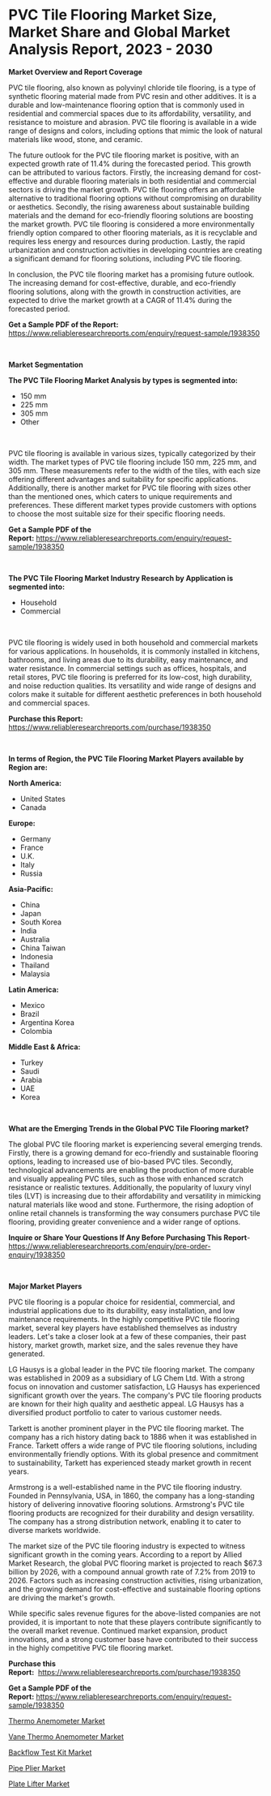 <p><h1>PVC Tile Flooring Market Size, Market Share and Global Market Analysis Report, 2023 - 2030</h1></p><p><strong>Market Overview and Report Coverage</strong></p>
<p><p>PVC tile flooring, also known as polyvinyl chloride tile flooring, is a type of synthetic flooring material made from PVC resin and other additives. It is a durable and low-maintenance flooring option that is commonly used in residential and commercial spaces due to its affordability, versatility, and resistance to moisture and abrasion. PVC tile flooring is available in a wide range of designs and colors, including options that mimic the look of natural materials like wood, stone, and ceramic.</p><p>The future outlook for the PVC tile flooring market is positive, with an expected growth rate of 11.4% during the forecasted period. This growth can be attributed to various factors. Firstly, the increasing demand for cost-effective and durable flooring materials in both residential and commercial sectors is driving the market growth. PVC tile flooring offers an affordable alternative to traditional flooring options without compromising on durability or aesthetics. Secondly, the rising awareness about sustainable building materials and the demand for eco-friendly flooring solutions are boosting the market growth. PVC tile flooring is considered a more environmentally friendly option compared to other flooring materials, as it is recyclable and requires less energy and resources during production. Lastly, the rapid urbanization and construction activities in developing countries are creating a significant demand for flooring solutions, including PVC tile flooring.</p><p>In conclusion, the PVC tile flooring market has a promising future outlook. The increasing demand for cost-effective, durable, and eco-friendly flooring solutions, along with the growth in construction activities, are expected to drive the market growth at a CAGR of 11.4% during the forecasted period.</p></p>
<p><strong>Get a Sample PDF of the Report:</strong> <a href="https://www.reliableresearchreports.com/enquiry/request-sample/1938350">https://www.reliableresearchreports.com/enquiry/request-sample/1938350</a></p>
<p>&nbsp;</p>
<p><strong>Market Segmentation</strong></p>
<p><strong>The PVC Tile Flooring Market Analysis by types is segmented into:</strong></p>
<p><ul><li>150 mm</li><li>225 mm</li><li>305 mm</li><li>Other</li></ul></p>
<p>&nbsp;</p>
<p><p>PVC tile flooring is available in various sizes, typically categorized by their width. The market types of PVC tile flooring include 150 mm, 225 mm, and 305 mm. These measurements refer to the width of the tiles, with each size offering different advantages and suitability for specific applications. Additionally, there is another market for PVC tile flooring with sizes other than the mentioned ones, which caters to unique requirements and preferences. These different market types provide customers with options to choose the most suitable size for their specific flooring needs.</p></p>
<p><strong>Get a Sample PDF of the Report:</strong>&nbsp;<a href="https://www.reliableresearchreports.com/enquiry/request-sample/1938350">https://www.reliableresearchreports.com/enquiry/request-sample/1938350</a></p>
<p>&nbsp;</p>
<p><strong>The PVC Tile Flooring Market Industry Research by Application is segmented into:</strong></p>
<p><ul><li>Household</li><li>Commercial</li></ul></p>
<p>&nbsp;</p>
<p><p>PVC tile flooring is widely used in both household and commercial markets for various applications. In households, it is commonly installed in kitchens, bathrooms, and living areas due to its durability, easy maintenance, and water resistance. In commercial settings such as offices, hospitals, and retail stores, PVC tile flooring is preferred for its low-cost, high durability, and noise reduction qualities. Its versatility and wide range of designs and colors make it suitable for different aesthetic preferences in both household and commercial spaces.</p></p>
<p><strong>Purchase this Report:</strong>&nbsp; <a href="https://www.reliableresearchreports.com/purchase/1938350">https://www.reliableresearchreports.com/purchase/1938350</a></p>
<p>&nbsp;</p>
<p><strong>In terms of Region, the PVC Tile Flooring Market Players available by Region are:</strong></p>
<p>
    <p> <strong> North America: </strong>
        <ul>
            <li>United States</li>
            <li>Canada</li>
        </ul>
        </p> 
    <p> <strong> Europe: </strong>
        <ul>
            <li>Germany</li>
            <li>France</li>
            <li>U.K.</li>
            <li>Italy</li>
            <li>Russia</li>
        </ul>
        </p> 
    <p> <strong> Asia-Pacific: </strong>
        <ul>
            <li>China</li>
            <li>Japan</li>
            <li>South Korea</li>
            <li>India</li>
            <li>Australia</li>
            <li>China Taiwan</li>
            <li>Indonesia</li>
            <li>Thailand</li>
            <li>Malaysia</li>
        </ul>
        </p> 
    <p> <strong> Latin America: </strong>
        <ul>
            <li>Mexico</li>
            <li>Brazil</li>
            <li>Argentina Korea</li>
            <li>Colombia</li>
        </ul>
        </p> 
    <p> <strong> Middle East & Africa: </strong>
        <ul>
            <li>Turkey</li>
            <li>Saudi</li>
            <li>Arabia</li>
            <li>UAE</li>
            <li>Korea</li>
        </ul>
    </p>
    </p>
<p>&nbsp;</p>
<p><strong>What are the Emerging Trends in the Global PVC Tile Flooring market?</strong></p>
<p><p>The global PVC tile flooring market is experiencing several emerging trends. Firstly, there is a growing demand for eco-friendly and sustainable flooring options, leading to increased use of bio-based PVC tiles. Secondly, technological advancements are enabling the production of more durable and visually appealing PVC tiles, such as those with enhanced scratch resistance or realistic textures. Additionally, the popularity of luxury vinyl tiles (LVT) is increasing due to their affordability and versatility in mimicking natural materials like wood and stone. Furthermore, the rising adoption of online retail channels is transforming the way consumers purchase PVC tile flooring, providing greater convenience and a wider range of options.</p></p>
<p><strong>Inquire or Share Your Questions If Any Before Purchasing This Report</strong>- <a href="https://www.reliableresearchreports.com/enquiry/pre-order-enquiry/1938350">https://www.reliableresearchreports.com/enquiry/pre-order-enquiry/1938350</a></p>
<p>&nbsp;</p>
<p><strong>Major Market Players</strong></p>
<p><p>PVC tile flooring is a popular choice for residential, commercial, and industrial applications due to its durability, easy installation, and low maintenance requirements. In the highly competitive PVC tile flooring market, several key players have established themselves as industry leaders. Let's take a closer look at a few of these companies, their past history, market growth, market size, and the sales revenue they have generated.</p><p>LG Hausys is a global leader in the PVC tile flooring market. The company was established in 2009 as a subsidiary of LG Chem Ltd. With a strong focus on innovation and customer satisfaction, LG Hausys has experienced significant growth over the years. The company's PVC tile flooring products are known for their high quality and aesthetic appeal. LG Hausys has a diversified product portfolio to cater to various customer needs.</p><p>Tarkett is another prominent player in the PVC tile flooring market. The company has a rich history dating back to 1886 when it was established in France. Tarkett offers a wide range of PVC tile flooring solutions, including environmentally friendly options. With its global presence and commitment to sustainability, Tarkett has experienced steady market growth in recent years.</p><p>Armstrong is a well-established name in the PVC tile flooring industry. Founded in Pennsylvania, USA, in 1860, the company has a long-standing history of delivering innovative flooring solutions. Armstrong's PVC tile flooring products are recognized for their durability and design versatility. The company has a strong distribution network, enabling it to cater to diverse markets worldwide.</p><p>The market size of the PVC tile flooring industry is expected to witness significant growth in the coming years. According to a report by Allied Market Research, the global PVC flooring market is projected to reach $67.3 billion by 2026, with a compound annual growth rate of 7.2% from 2019 to 2026. Factors such as increasing construction activities, rising urbanization, and the growing demand for cost-effective and sustainable flooring options are driving the market's growth.</p><p>While specific sales revenue figures for the above-listed companies are not provided, it is important to note that these players contribute significantly to the overall market revenue. Continued market expansion, product innovations, and a strong customer base have contributed to their success in the highly competitive PVC tile flooring market.</p></p>
<p><strong>Purchase this Report:</strong>&nbsp;&nbsp;<a href="https://www.reliableresearchreports.com/purchase/1938350">https://www.reliableresearchreports.com/purchase/1938350</a></p>
<p></p>
<p><strong>Get a Sample PDF of the Report:</strong>&nbsp;<a href="https://www.reliableresearchreports.com/enquiry/request-sample/1938350">https://www.reliableresearchreports.com/enquiry/request-sample/1938350</a></p>
<p><p><a href="https://medium.com/@ruthmorales25/thermo-anemometer-market-the-key-to-successful-business-strategy-forecast-till-2030-5bcda80d149f">Thermo Anemometer Market</a></p><p><a href="https://medium.com/@loriwatson1948/vane-thermo-anemometer-market-analysis-and-sze-forecasted-for-period-from-2023-to-2030-935c7c3e74fb">Vane Thermo Anemometer Market</a></p><p><a href="https://medium.com/@jackyhammes/backflow-test-kit-market-comprehensive-assessment-by-type-application-and-geography-8cc26f2b391d">Backflow Test Kit Market</a></p><p><a href="https://medium.com/@darbyledner/pipe-plier-market-share-evolution-and-market-growth-trends-2023-2030-409a2b220664">Pipe Plier Market</a></p><p><a href="https://medium.com/@mskylatoy/plate-lifter-market-comprehensive-assessment-by-type-application-and-geography-b8e886c8e144">Plate Lifter Market</a></p></p>